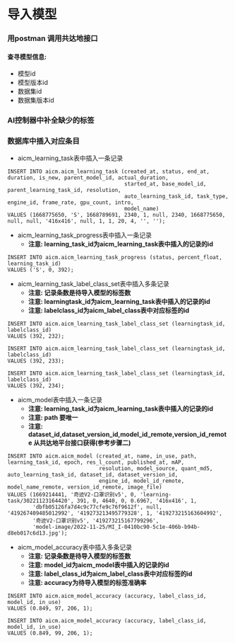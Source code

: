 # 导入模型
### 用postman 调用共达地接口
#### 查寻模型信息:
* 模型id
* 模型版本id
* 数据集id
* 数据集版本id
### AI控制器中补全缺少的标签
### 数据库中插入对应条目
* aicm_learning_task表中插入一条记录
``````mysql
INSERT INTO aicm.aicm_learning_task (created_at, status, end_at, duration, is_new, parent_model_id, actual_duration,
                                     started_at, base_model_id, parent_learning_task_id, resolution,
                                     auto_learning_task_id, task_type, engine_id, frame_rate, gpu_count, intro,
                                     model_name)
VALUES (1668775650, 'S', 1668789691, 2340, 1, null, 2340, 1668775650, null, null, '416x416', null, 1, 1, 20, 4, '', '');
``````
* aicm_learning_task_progress表中插入一条记录
  * **注意: learning_task_id为aicm_learning_task表中插入的记录的id**
```mysql
INSERT INTO aicm.aicm_learning_task_progress (status, percent_float, learning_task_id)
VALUES ('S', 0, 392);
```
* aicm_learning_task_label_class_set表中插入多条记录
  * **注意: 记录条数是待导入模型的标签数**
  * **注意: learningtask_id为aicm_learning_task表中插入的记录的id**
  * **注意: labelclass_id为aicm_label_class表中对应标签的id**
```mysql
INSERT INTO aicm.aicm_learning_task_label_class_set (learningtask_id, labelclass_id)
VALUES (392, 232);

INSERT INTO aicm.aicm_learning_task_label_class_set (learningtask_id, labelclass_id)
VALUES (392, 233);

INSERT INTO aicm.aicm_learning_task_label_class_set (learningtask_id, labelclass_id)
VALUES (392, 234);
```
* aicm_model表中插入一条记录
   * **注意: learning_task_id为aicm_learning_task表中插入的记录的id**
   * **注意: path 要唯一**
   * **注意: dataset_id,dataset_version_id,model_id_remote,version_id_remote 从共达地平台接口获得(参考步骤二)**
```mysql
INSERT INTO aicm.aicm_model (created_at, name, in_use, path, learning_task_id, epoch, res_l_count, published_at, mAP,
                             resolution, model_source, quant_md5, auto_learning_task_id, dataset_id, dataset_version_id,
                             engine_id, model_id_remote, model_name_remote, version_id_remote, image_file)
VALUES (1669214441, '奇迹V2-口罩识别v5', 0, 'learning-task/30221123164420', 391, 0, 4640, 0, 0.6967, '416x416', 1,
        'dbfb05126fa7d4c9c77cfe9c76f9612f', null, '419267409485012992', '419273213495779328', 1, '419273215163604992',
        '奇迹V2-口罩识别v5', '419273215167799296',
        'model-image/2022-11-25/MI_I-0410bc90-5c1e-406b-b94b-d8eb017c6d13.jpg');
```
* aicm_model_accuracy表中插入多条记录
   * **注意: 记录条数是待导入模型的标签数**
   * **注意: model_id为aicm_model表中插入的记录的id**
   * **注意: label_class_id为aicm_label_class表中对应标签的id**
   * **注意: accuracy为待导入模型的标签准确率**
```mysql
INSERT INTO aicm.aicm_model_accuracy (accuracy, label_class_id, model_id, in_use)
VALUES (0.849, 97, 206, 1);

INSERT INTO aicm.aicm_model_accuracy (accuracy, label_class_id, model_id, in_use)
VALUES (0.849, 99, 206, 1);
```